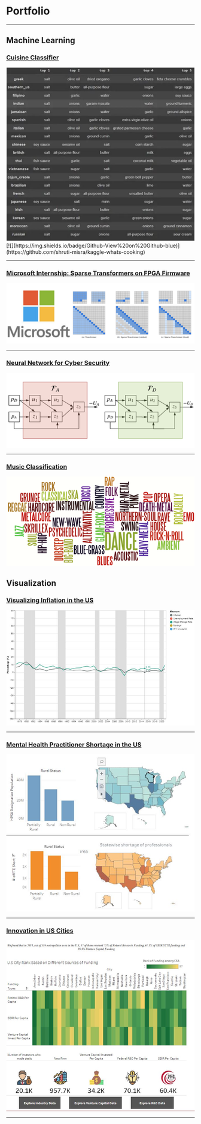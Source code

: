 # Portfolio

---

## Machine Learning 

### [Cuisine Classifier](https://medium.com/p/8d75a90a69d7)
<img src="images/cuisine.JPG"/>
[![](https://img.shields.io/badge/Github-View%20on%20Github-blue)](https://github.com/shruti-misra/kaggle-whats-cooking)

---

### [Microsoft Internship: Sparse Transformers on FPGA Firmware](/pdf/bert.pdf)
<img src="images/ms.png"/>

---
### [Neural Network for Cyber Security](/pdf/CDC_presentation_portfolio.pdf)
<img src="images/picnn.png"/>

---
### [Music Classification](/pdf/MusicGenre_SM.pdf)
<img src="images/genre.png"/>


## Visualization

### [Visualizing Inflation in the US](https://shruti-misra.github.io/inflation_viz/)
<img src="images/inflation.JPG"/>

---
### [Mental Health Practitioner Shortage in the US](https://public.tableau.com/app/profile/shruti.misra/viz/MentalHealthProfessionalsShortageintheU_S/Dashboard1)
<img src="images/mentalhealth.JPG"/>

---

### [Innovation in US Cities](https://shruti-misra.github.io/innovation-dashboard/)
<img src="images/innovation.JPG"/>

---